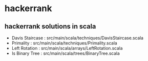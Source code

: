 # hackerrank

## hackerrank solutions in scala

- Davis Staircase : src/main/scala/techniques/DavisStaircase.scala
- Primality : src/main/scala/techniques/Primality.scala
- Left Rotation : src/main/scala/arrays/LeftRotation.scala
- Is Binary Tree : src/main/scala/trees/BinaryTree.scala

